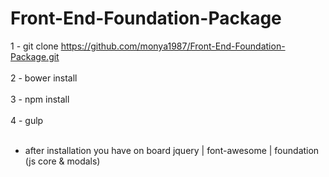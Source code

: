 # Front-End-Foundation-Package
1 - git clone https://github.com/monya1987/Front-End-Foundation-Package.git <br><br>
2 - bower install<br><br>
3 - npm install<br><br>
4 - gulp<br><br>

- after installation you have on board jquery | font-awesome | foundation (js core & modals)
